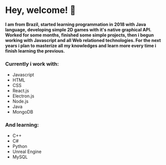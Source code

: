 # Hey, welcome! 🌌

#### I am from Brazil, started learning programmation in 2018 with Java language, developing simple 2D games with it's native graphical API. Worked for some months, finished some simple projects, then i begun working with Javascript and all Web relationed technologies. For the next years i plan to masterize all my knowledges and learn more every time i finish learning the previous.

### Currently i work with:
+ Javascript
+ HTML
+ CSS
+ React.js
+ Electron.js
+ Node.js
+ Java
+ MongoDB

### And learning:
+ C++
+ C#
+ Python
+ Unreal Engine
+ MySQL

